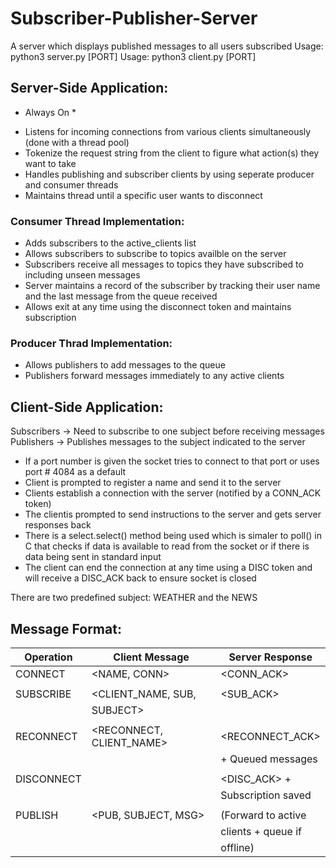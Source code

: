 # Subscriber-Publisher-Server
A server which displays published messages to all users subscribed 
Usage: python3 server.py [PORT]
Usage: python3 client.py [PORT]

## Server-Side Application:
* Always On * 
- Listens for incoming connections from various clients simultaneously (done with a thread pool)
- Tokenize the request string from the client to figure what action(s) they want to take
- Handles publishing and subscriber clients by using seperate producer and consumer threads
- Maintains thread until a specific user wants to disconnect 

### Consumer Thread Implementation:
- Adds subscribers to the active_clients list
- Allows subscribers to subscribe to topics availble on the server 
- Subscribers receive all messages to topics they have subscribed to including unseen messages 
- Server maintains a record of the subscriber by tracking their user name and the last message from the queue received 
- Allows exit at any time using the disconnect token and maintains subscription 

### Producer Thrad Implementation:
- Allows publishers to add messages to the queue 
- Publishers forward messages immediately to any active clients 

## Client-Side Application:
Subscribers -> Need to subscribe to one subject before receiving messages 
Publishers -> Publishes messages to the subject indicated to the server
- If a port number is given the socket tries to connect to that port or uses port # 4084 as a default
- Client is prompted to register a name and send it to the server
- Clients establish a connection with the server (notified by a CONN_ACK token) 
- The clientis prompted to send instructions to the server and gets server responses back
- There is a select.select() method being used which is simaler to poll() in C that checks if data is available to read from the socket or if there is data being sent in standard input
- The client can end the connection at any time using a DISC token and will receive a DISC_ACK back to ensure socket is closed

There are two predefined subject: WEATHER and the NEWS 

## Message Format: 

| Operation | Client Message          | Server Response   |
| --------- | ----------------------  | ---------------   |
| CONNECT   |  <NAME, CONN>           | <CONN_ACK>        |
|           |                         |                   |
| SUBSCRIBE | <CLIENT_NAME, SUB,      |  <SUB_ACK>        |
|           |  SUBJECT>               |                   |
|           |                         |                   |
| RECONNECT | <RECONNECT, CLIENT_NAME>| <RECONNECT_ACK>   | 
|           |                         | + Queued messages |
|           |                         |                   |
| DISCONNECT|  <DISC>                 |<DISC_ACK> +       |
|           |                         |Subscription saved |
|           |                         |                   | 
| PUBLISH   | <PUB, SUBJECT, MSG>     | (Forward to active|
|           |                         | clients + queue if|
|           |                         | offline)          |
